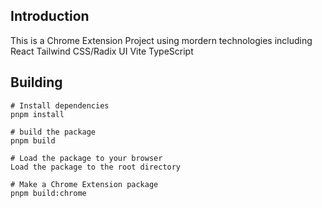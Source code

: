## Introduction

This is a Chrome Extension Project using mordern technologies including
React
Tailwind CSS/Radix UI
Vite
TypeScript

## Building 
```
# Install dependencies
pnpm install

# build the package
pnpm build
 
# Load the package to your browser
Load the package to the root directory

# Make a Chrome Extension package
pnpm build:chrome

```
